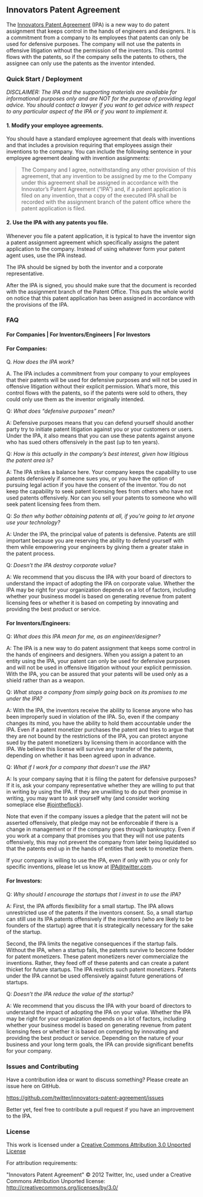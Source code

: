 ## Innovators Patent Agreement

The [Innovators Patent Agreement](https://github.com/twitter/innovators-patent-agreement/blob/master/innovators-patent-agreement.md) (IPA) is a new way to do patent assignment that keeps control in the hands of engineers and designers. 
It is a commitment from a company to its employees that patents can only be used for defensive purposes. 
The company will not use the patents in offensive litigation without the permission of the inventors. 
This control flows with the patents, so if the company sells the patents to others, 
the assignee can only use the patents as the inventor intended.

### Quick Start / Deployment

<em>DISCLAIMER: The IPA and the supporting materials are available for informational purposes only and are NOT for the purpose of providing legal advice.  You should contact a lawyer if you want to get advice with respect to any particular aspect of the IPA or if you want to implement it.</em>  

#### 1. Modify your employee agreements. 

You should have a standard employee agreement that deals with inventions and that includes a provision requiring that employees assign their inventions to the company.  You can include the following sentence in your employee agreement dealing with invention assignments:

> The Company and I agree, notwithstanding any other provision of this agreement, that any invention to be assigned by me to the Company under this agreement shall be assigned in accordance with the Innovator’s Patent Agreement (“IPA”) and, if a patent application is filed on any invention, that a copy of the executed IPA shall be recorded with the assignment branch of the patent office where the patent application is filed.

#### 2. Use the IPA with any patents you file.

Whenever you file a patent application, it is typical to have the inventor sign a patent assignment agreement which specifically assigns the patent application to the company.  Instead of using whatever form your patent agent uses, use the IPA instead.  

The IPA should be signed by both the inventor and a corporate representative.  

After the IPA is signed, you should make sure that the document is recorded with the assignment branch of the Patent Office.  This puts the whole world on notice that this patent application has been assigned in accordance with the provisions of the IPA.


### FAQ 
#### For Companies | For Inventors/Engineers | For Investors

#### For Companies:

Q. <em>How does the IPA work?</em>

A. The IPA includes a commitment from your company to your employees that their patents will be used for defensive purposes and will not be used in offensive litigation without their explicit permission. What’s more, this control flows with the patents, so if the patents were sold to others, they could only use them as the inventor originally intended.


Q: <em>What does “defensive purposes” mean?</em>

A: Defensive purposes means that you can defend yourself should another party try to initiate patent litigation against you or your customers or users.  Under the IPA, it also means that you can use these patents against anyone who has sued others offensively in the past (up to ten years). 


Q: <em>How is this actually in the company’s best interest, given how litigious the patent area is?</em>

A: The IPA strikes a balance here. Your company keeps the capability to use patents defensively if someone sues you, or you have the option of pursuing legal action if you have the consent of the inventor.  You do not keep the capability to seek patent licensing fees from others who have not used patents offensively.  Nor can you sell your patents to someone who will seek patent licensing fees from them. 


Q: <em>So then why bother obtaining patents at all, if you’re going to let anyone use your technology? </em>

A: Under the IPA, the principal value of patents is defensive. Patents are still important because you are reserving the ability to defend yourself with them while empowering your engineers by giving them a greater stake in the patent process.  


Q: <em>Doesn’t the IPA destroy corporate value?</em>

A: We recommend that you discuss the IPA with your board of directors to understand the impact of adopting the IPA on corporate value. Whether the IPA may be right for your organization depends on a lot of factors, including whether your business model is based on generating revenue from patent licensing fees or whether it is based on competing by innovating and providing the best product or service. 


#### For Inventors/Engineers:

Q: <em>What does this IPA mean for me, as an engineer/designer?</em>

A: The IPA is a new way to do patent assignment that keeps some control in the hands of engineers and designers. When you assign a patent to an entity using the IPA, your patent can only be used for defensive purposes and will not be used in offensive litigation without your explicit permission.  With the IPA, you can be assured that your patents will be used only as a shield rather than as a weapon. 


Q: <em>What stops a company from simply going back on its promises to me under the IPA?</em>

A: With the IPA, the inventors receive the ability to license anyone who has been improperly sued in violation of the IPA.  So, even if the company changes its mind, you have the ability to hold them accountable under the IPA.  Even if a patent monetizer purchases the patent and tries to argue that they are not bound by the restrictions of the IPA, you can protect anyone sued by the patent monetizers by licensing them in accordance with the IPA.  We believe this license will survive any transfer of the patents, depending on whether it has been agreed upon in advance.  


Q: <em>What if I work for a company that doesn’t use the IPA?</em>

A: Is your company saying that it is filing the patent for defensive purposes?  If it is, ask your company representative whether they are willing to put that in writing by using the IPA.  If they are unwilling to do put their promise in writing, you may want to ask yourself why (and consider working someplace else [#jointheflock](http://twitter.com/jobs)).   

   Note that even if the company issues a pledge that the patent will not be asserted offensively, that pledge may not be enforceable if there is a change in management or if the company goes through bankruptcy.  Even if you work at a company that promises you that they will not use patents offensively, this may not prevent the company from later being liquidated so that the patents end up in the hands of entities that seek to monetize them.  

   If your company is willing to use the IPA, even if only with you or only for specific inventions, please let us know at <IPA@twitter.com>.


#### For Investors:

Q: <em>Why should I encourage the startups that I invest in to use the IPA?</em>

A: First, the IPA affords flexibility for a small startup.  The IPA allows unrestricted use of the patents if the inventors consent.  So, a small startup can still use its IPA patents offensively if the inventors (who are likely to be founders of the startup) agree that it is strategically necessary for the sake of the startup.  

   Second, the IPA limits the negative consequences if the startup fails.  Without the IPA, when a startup fails, the patents survive to become fodder for patent monetizers.  These patent monetizers never commercialize the inventions.  Rather, they feed off of these patents and can create a patent thicket for future startups.  The IPA restricts such patent monetizers.  Patents under the IPA cannot be used offensively against future generations of startups.  


Q: <em>Doesn’t the IPA reduce the value of the startup?</em>

A: We recommend that you discuss the IPA with your board of directors to understand the impact of adopting the IPA on your value. Whether the IPA may be right for your organization depends on a lot of factors, including whether your business model is based on generating revenue from patent licensing fees or whether it is based on competing by innovating and providing the best product or service.  Depending on the nature of your business and your long term goals, the IPA can provide significant benefits for your company.    



### Issues and Contributing

Have a contribution idea or want to discuss something? Please create an issue here on GitHub.

https://github.com/twitter/innovators-patent-agreement/issues

Better yet, feel free to contribute a pull request if you have an improvement to the IPA.

### License

This work is licensed under a [Creative Commons Attribution 3.0 Unported License](http://creativecommons.org/licenses/by/3.0/)

For attribution requirements:

"Innovators Patent Agreement" © 2012 Twitter, Inc, used under a Creative Commons Attribution Unported license: http://creativecommons.org/licenses/by/3.0/
